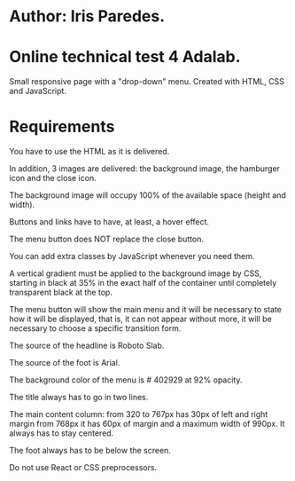 # Author: Iris Paredes.
# Online technical test 4 Adalab.
  Small responsive page with a "drop-down" menu. Created with HTML, CSS and JavaScript.
# Requirements
You have to use the HTML as it is delivered.

In addition, 3 images are delivered: the background image, the hamburger icon and the close icon.

The background image will occupy 100% of the available space (height and width).

Buttons and links have to have, at least, a hover effect.

The menu button does NOT replace the close button.

You can add extra classes by JavaScript whenever you need them.

A vertical gradient must be applied to the background image by CSS, starting in black at 35% in the exact half of the container until completely transparent black at the top.

The menu button will show the main menu and it will be necessary to state how it will be displayed, that is, it can not appear without more, it will be necessary to choose a specific transition form.

The source of the headline is Roboto Slab.

The source of the foot is Arial.

The background color of the menu is # 402929 at 92% opacity.

The title always has to go in two lines.

The main content column:
from 320 to 767px has 30px of left and right margin
from 768px it has 60px of margin and a maximum width of 990px.
It always has to stay centered.

The foot always has to be below the screen.

Do not use React or CSS preprocessors.
